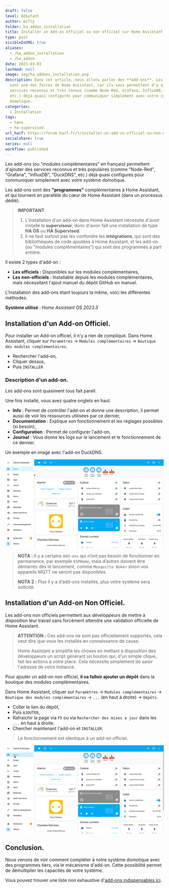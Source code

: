 ```yaml
---
draft: false
level: Débutant
author: mcfly
folder: ha_addon_installation
title: Installer un Add-on officiel ou non officiel sur Home Assistant
type: post
visibleInCMS: true
aliases:
  - /ha_addon_installation
  - /ha_addon
date: 2023-03-03
lastmod: null
image: img/ha_addons_installation.png
description: Dans cet article, nous allons parler des **add-ons**. Les add-ons
  sont une des forces de Home Assistant, car ils vous permettent d'y ajouter des
  services reconnus et très connus (comme Node-Red, Grafana, InfluxDB, DuckDNS,
  etc.) déjà quasi configurés pour communiquer simplement avec votre système
  domotique.
categories:
  - Installation
tags:
  - haos
  - ha-supervised
url_hacf: https://forum.hacf.fr/t/installer-un-add-on-officiel-ou-non-officiel-sur-home-assistant/2071
socialshare: true
series: null
workflow: published
---
```

Les add-ons (ou "modules complémentaires" en français) permettent d'ajouter des services reconnus et très populaires (comme "Node-Red", "Grafana", "InfluxDB", "DuckDNS", etc.) déjà quasi configurés pour communiquer simplement avec votre système domotique.

Les add-ons sont des **"programmes"** complémentaires à Home Assistant, et qui tournent en parallèle du cœur de Home Assistant (dans un processus dédié).

> **IMPORTANT**
>
> 1. L'installation d'un add-on dans Home Assistant nécessite d'avoir installé le **superviseur**, donc d'avoir fait une installation de type **HA OS** ou **HA Supervised**.
> 2. Il ne faut surtout pas les confondre les **intégrations**, qui sont des bibliothèques de code ajoutées à Home Assistant, et les add-on (ou "modules complémentaires") qui sont des programmes à part entière.

Il existe 2 types d'add-on :

* **Les officiels :** Disponibles sur les modules complémentaires,
* **Les non-officiels** : Installable depuis les modules complémentaires, mais nécessitant l'ajout manuel du dépôt GitHub en manuel.

L'installation des add-ons étant toujours la même, voici les différentes méthodes.

**Système utilisé** *: Home Assistant OS 2023.3*

## Installation d'un Add-on Officiel.

Pour installer un Add-on officiel, il n'y a rien de compliqué.
Dans Home Assistant, cliquer sur `Paramètres` -> `Modules complémentaires` -> `Boutique des modules complémentaires`.

* Rechercher l'add-on,
* Cliquer dessus,
* Puis `INSTALLER`

### Description d'un add-on.

Les add-ons sont quasiment tous fait pareil.

Une fois installé, vous avez quatre onglets en haut.

* **Info** : Permet de contrôler l'add-on et donne une description, il permet aussi de voir les ressources utilisées par ce dernier,
* **Documentation** : Explique son fonctionnement et les réglages possibles (si besoin),
* **Configuration** : Permet de configurer l'add-on,
* **Journal** : Vous donne les logs sur le lancement et le fonctionnement de ce dernier.

Un exemple en image avec l'add-on DuckDNS.

![Ajouter un add-on sur Home Assistant](img/ha_addons_officiel_installation.gif "Ajouter un add-on sur Home Assistant")

> **NOTA :** Il y a certains `Add-ons`  qui n’ont pas besoin de fonctionner en permanence, par exemple `ESPHome`, mais d’autres doivent être démarrés dès le lancement, comme `Mosquitto Boker` sinon vos appareils MQTT ne seront pas disponibles.
>
> **NOTA 2 :**  Plus il y a d’add-ons installés, plus votre système sera sollicité.

## Installation d'un Add-on Non Officiel.

Les add-ons non officiels permettent aux développeurs de mettre à disposition leur travail sans forcément attendre une validation officielle de Home Assistant.

> **ATTENTION :** Ces add-ons ne sont pas officiellement supportés, cela veut dire que vous les installés en connaissance de cause.
>
> Home Assistant a simplifié les choses en mettant à disposition des développeurs un script générant un bouton qui, d'un simple clique, fait les actions à votre place. Cela nécessite simplement de saisir l'adresse de votre instance.

Pour ajouter un add-on non officiel, **il va falloir ajouter un dépôt** dans la boutique des modules complémentaires.

Dans Home Assistant, cliquer sur `Paramètres` -> `Modules complémentaires` -> `Boutique des modules complémentaires` -> `...` (en haut à droite) -> `Dépôts`.

* Coller le lien du dépôt,
* Puis `AJOUTER`,
* Rafraichir la page via `F5` ou via `Rechercher des mises a jour` dans les `...` en haut à droite.
* Chercher maintenant l'add-on et `INSTALLER`.

> Le fonctionnement est identique à un add-on officiel.

![Ajouter le dépot d'un add-on non officiel sur Home Assistant](img/ha_addons_non_officiel_installation.gif "Ajouter le dépot d'un add-on non officiel sur Home Assistant")

## Conclusion.

Nous venons de voir comment compléter à notre système domotique avec des programmes tiers, via le mécanisme d'add-on. Cette possibilité permet de démultiplier les capacités de votre système.

Vous pouvez trouver une liste non exhaustive d'[add-ons indispensables ici](https://dev.hacf.fr/blog/ha_commencer_base_solide/#quels-sont-les-add-ons-indispensables-).